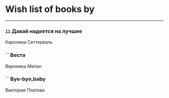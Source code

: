 # Wish list of books by [](https://ok.ru/profile/536771522733)
---

### `11` Давай надеется на лучшее
Каролина Сеттерваль

### `` Веста
Вероника Мелан

### `` Bye-bye,baby
Виктория Платова

